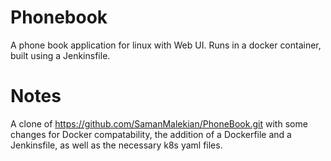 # Phonebook
A phone book application for linux with Web UI.
Runs in a docker container, built using a Jenkinsfile. 

# Notes
A clone of https://github.com/SamanMalekian/PhoneBook.git with some changes 
for Docker compatability, the addition of a Dockerfile and a Jenkinsfile, as well as the
necessary k8s yaml files.  